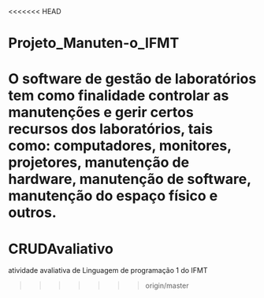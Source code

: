 <<<<<<< HEAD
# Projeto_Manuten-o_IFMT

O software de gestão de laboratórios tem como finalidade controlar as manutenções e gerir certos recursos dos laboratórios, tais como: computadores, monitores, projetores, manutenção de hardware, manutenção de software, manutenção do espaço físico e outros. 
=======
# CRUDAvaliativo

atividade avaliativa de Linguagem de programação 1 do IFMT
>>>>>>> origin/master
